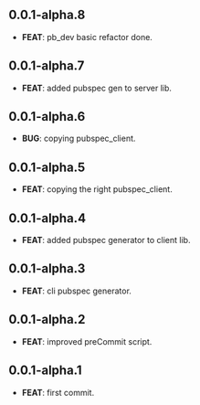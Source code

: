 ## 0.0.1-alpha.8

 - **FEAT**: pb_dev basic refactor done.

## 0.0.1-alpha.7

 - **FEAT**: added pubspec gen to server lib.

## 0.0.1-alpha.6

 - **BUG**: copying pubspec_client.

## 0.0.1-alpha.5

 - **FEAT**: copying the right pubspec_client.

## 0.0.1-alpha.4

 - **FEAT**: added pubspec generator to client lib.

## 0.0.1-alpha.3

 - **FEAT**: cli pubspec generator.

## 0.0.1-alpha.2

 - **FEAT**: improved preCommit script.

## 0.0.1-alpha.1

 - **FEAT**: first commit.

